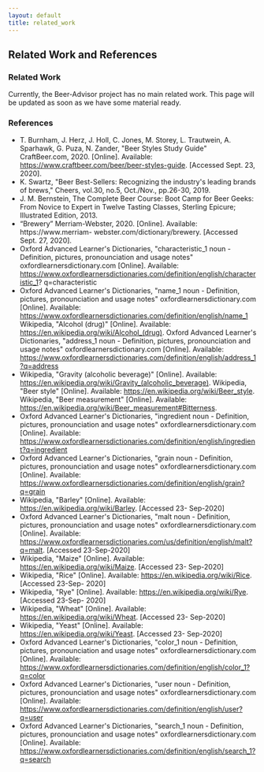 ```yaml
---
layout: default
title: related_work
---
```


## Related Work and References

### Related Work

<p class="message-highlight">
	Currently, the Beer-Advisor project has no main related work. This page will be updated as soon as we have some material ready.
</p>


### References

- T. Burnham, J. Herz, J. Holl, C. Jones, M. Storey, L. Trautwein, A. Sparhawk, G. Puza, N. Zander, "Beer Styles Study Guide" CraftBeer.com, 2020. [Online]. Available: https://www.craftbeer.com/beer/beer-styles-guide. [Accessed Sept. 23, 2020].
- K. Swartz, "Beer Best-Sellers: Recognizing the industry's leading brands of brews," Cheers, vol.30, no.5, Oct./Nov., pp.26-30, 2019.
- J. M. Bernstein, The Complete Beer Course: Boot Camp for Beer Geeks: From Novice to Expert in Twelve Tasting Classes, Sterling Epicure; Illustrated Edition, 2013.
- “Brewery” Merriam-Webster, 2020. [Online]. Available: https://www.merriam-
webster.com/dictionary/brewery. [Accessed Sept. 27, 2020].
- Oxford Advanced Learner's Dictionaries, "characteristic_1 noun - Definition, pictures,
pronounciation and usage notes" oxfordlearnersdictionary.com [Online]. Available: https://www.oxfordlearnersdictionaries.com/definition/english/characteristic_1? q=characteristic
- Oxford Advanced Learner's Dictionaries, "name_1 noun - Definition, pictures, pronounciation and usage notes" oxfordlearnersdictionary.com [Online]. Available: https://www.oxfordlearnersdictionaries.com/definition/english/name_1
Wikipedia, "Alcohol (drug)" [Online]. Available: https://en.wikipedia.org/wiki/Alcohol_(drug). Oxford Advanced Learner's Dictionaries, "address_1 noun - Definition, pictures, pronounciation and usage notes" oxfordlearnersdictionary.com [Online]. Available: https://www.oxfordlearnersdictionaries.com/definition/english/address_1?q=address
- Wikipedia, "Gravity (alcoholic beverage)" [Online]. Available: https://en.wikipedia.org/wiki/Gravity_(alcoholic_beverage).
Wikipedia, "Beer style" [Online]. Available: https://en.wikipedia.org/wiki/Beer_style. Wikipedia, "Beer measurement" [Online]. Available: https://en.wikipedia.org/wiki/Beer_measurement#Bitterness.
- Oxford Advanced Learner's Dictionaries, "ingredient noun - Definition, pictures, pronounciation and usage notes" oxfordlearnersdictionary.com [Online]. Available: https://www.oxfordlearnersdictionaries.com/definition/english/ingredient?q=ingredient
- Oxford Advanced Learner's Dictionaries, "grain noun - Definition, pictures, pronounciation and usage notes" oxfordlearnersdictionary.com [Online]. Available: https://www.oxfordlearnersdictionaries.com/definition/english/grain?q=grain
- Wikipedia, "Barley" [Online]. Available: https://en.wikipedia.org/wiki/Barley. [Accessed 23- Sep-2020]
- Oxford Advanced Learner's Dictionaries, "malt noun - Definition, pictures, pronounciation and usage notes" oxfordlearnersdictionary.com [Online]. Available: https://www.oxfordlearnersdictionaries.com/us/definition/english/malt?q=malt. [Accessed 23-Sep-2020]
- Wikipedia, "Maize" [Online]. Available: https://en.wikipedia.org/wiki/Maize. [Accessed 23- Sep-2020]
- Wikipedia, "Rice" [Online]. Available: https://en.wikipedia.org/wiki/Rice. [Accessed 23-Sep- 2020]
- Wikipedia, "Rye" [Online]. Available: https://en.wikipedia.org/wiki/Rye. [Accessed 23-Sep- 2020]
- Wikipedia, "Wheat" [Online]. Available: https://en.wikipedia.org/wiki/Wheat. [Accessed 23- Sep-2020]
- Wikipedia, "Yeast" [Online]. Available: https://en.wikipedia.org/wiki/Yeast. [Accessed 23- Sep-2020]
- Oxford Advanced Learner's Dictionaries, "color_1 noun - Definition, pictures, pronounciation and usage notes" oxfordlearnersdictionary.com [Online]. Available: https://www.oxfordlearnersdictionaries.com/definition/english/color_1?q=color
- Oxford Advanced Learner's Dictionaries, "user noun - Definition, pictures, pronounciation and usage notes" oxfordlearnersdictionary.com [Online]. Available: https://www.oxfordlearnersdictionaries.com/definition/english/user?q=user
- Oxford Advanced Learner's Dictionaries, "search_1 noun - Definition, pictures, pronounciation and usage notes" oxfordlearnersdictionary.com [Online]. Available: https://www.oxfordlearnersdictionaries.com/definition/english/search_1?q=search